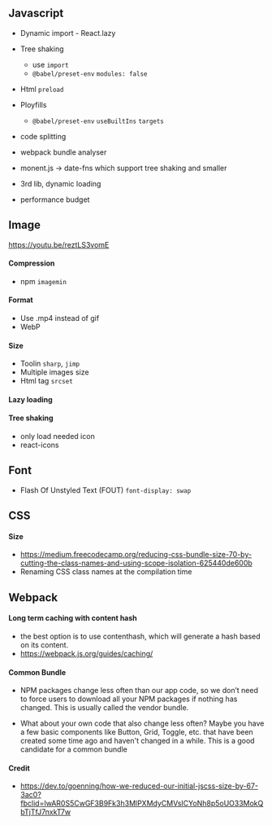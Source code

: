 ## Javascript
- Dynamic import - React.lazy

- Tree shaking
  - use `import` 
  - `@babel/preset-env` `modules: false`

- Html `preload`

- Ployfills
  - `@babel/preset-env` `useBuiltIns` `targets`
  
- code splitting

- webpack bundle analyser
- monent.js -> date-fns which support tree shaking and smaller
- 3rd lib, dynamic loading
- performance budget


## Image
https://youtu.be/reztLS3vomE

#### Compression
- npm `imagemin`

#### Format
- Use .mp4 instead of gif
- WebP


#### Size
- Toolin `sharp`, `jimp` 
- Multiple images size
- Html tag `srcset`

#### Lazy loading

#### Tree shaking
- only load needed icon
- react-icons

## Font
- Flash Of Unstyled Text (FOUT) `font-display: swap`

## CSS
#### Size
- https://medium.freecodecamp.org/reducing-css-bundle-size-70-by-cutting-the-class-names-and-using-scope-isolation-625440de600b
- Renaming CSS class names at the compilation time

## Webpack
#### Long term caching with content hash
- the best option is to use contenthash, which will generate a hash based on its content.
- https://webpack.js.org/guides/caching/

#### Common Bundle
- NPM packages change less often than our app code, so we don’t need to force users to download all your NPM packages if nothing has changed. This is usually called the vendor bundle.

- What about your own code that also change less often? Maybe you have a few basic components like Button, Grid, Toggle, etc. that have been created some time ago and haven't changed in a while. This is a good candidate for a common bundle

#### Credit
- https://dev.to/goenning/how-we-reduced-our-initial-jscss-size-by-67-3ac0?fbclid=IwAR0S5CwGF3B9Fk3h3MlPXMdyCMVsICYoNh8p5oUO33MokQbTjTfJ7nxkT7w
